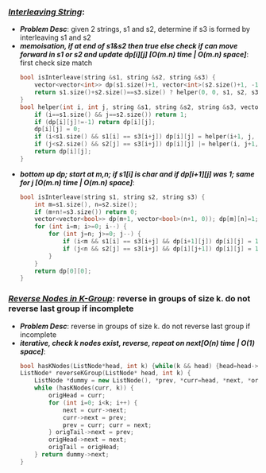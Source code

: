 ### ***[Interleaving String](https://leetcode.com/problems/interleaving-string/)***:
- ***Problem Desc***: given 2 strings, s1 and s2, determine if s3 is formed by interleaving s1 and s2
- ***memoisation, if at end of s1&s2 then true else check if can move forward in s1 or s2 and update dp[i][j] [O(m.n) time | O(m.n) space]***: first check size match
  ```cpp
  bool isInterleave(string &s1, string &s2, string &s3) {
      vector<vector<int>> dp(s1.size()+1, vector<int>(s2.size()+1, -1));
      return s1.size()+s2.size()==s3.size() ? helper(0, 0, s1, s2, s3, dp) : 0;
  }
  bool helper(int i, int j, string &s1, string &s2, string &s3, vector<vector<int>> &dp) {
      if (i==s1.size() && j==s2.size()) return 1;
      if (dp[i][j]!=-1) return dp[i][j];
      dp[i][j] = 0;
      if (i<s1.size() && s1[i] == s3[i+j]) dp[i][j] = helper(i+1, j, s1, s2, s3, dp);
      if (j<s2.size() && s2[j] == s3[i+j]) dp[i][j] |= helper(i, j+1, s1, s2, s3, dp);
      return dp[i][j];
  }
  ```
- ***bottom up dp; start at m,n; if s1[i] is char and if dp[i+1][j] was 1; same for j [O(m.n) time | O(m.n) space]***: 
  ```cpp
  bool isInterleave(string s1, string s2, string s3) {
      int m=s1.size(), n=s2.size();
      if (m+n!=s3.size()) return 0;
      vector<vector<bool>> dp(m+1, vector<bool>(n+1, 0)); dp[m][n]=1;
      for (int i=m; i>=0; i--) {
          for (int j=n; j>=0; j--) {
              if (i<m && s1[i] == s3[i+j] && dp[i+1][j]) dp[i][j] = 1;
              if (j<n && s2[j] == s3[i+j] && dp[i][j+1]) dp[i][j] = 1;
          }
      }
      return dp[0][0];
  }
  ```

### ***[Reverse Nodes in K-Group](https://leetcode.com/problems/reverse-nodes-in-k-group/)***: reverse in groups of size k. do not reverse last group if incomplete
- ***Problem Desc***: reverse in groups of size k. do not reverse last group if incomplete
- ***iterative, check k nodes exist, reverse, repeat on next[O(n) time | O(1) space]***:
  ```cpp
  bool hasKNodes(ListNode*head, int k) {while(k && head) {head=head->next;k--;} return !k;}
  ListNode* reverseKGroup(ListNode* head, int k) {
      ListNode *dummy = new ListNode(), *prev, *curr=head, *next, *origTail=dummy, *origHead;
      while (hasKNodes(curr, k)) {
          origHead = curr;
          for (int i=0; i<k; i++) {
              next = curr->next;
              curr->next = prev;
              prev = curr; curr = next;
          } origTail->next = prev;
          origHead->next = next;
          origTail = origHead;
      } return dummy->next;
  }
  ```
